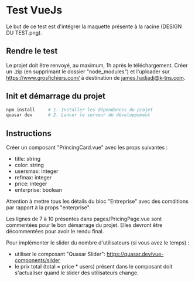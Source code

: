 # Test VueJs

Le but de ce test est d'intégrer la maquette présente à la racine (DESIGN DU TEST.png).

## Rendre le test

Le projet doit être renvoyé, au maximum, 1h après le téléchargement.
Créer un .zip (en supprimant le dossier "node_modules") et l'uploader sur https://www.grosfichiers.com/ à destination de james.hadjadj@k-tns.com.

## Init et démarrage du projet

```bash
npm install     # 1. Installer les dépendances du projet
quasar dev      # 2. Lancer le serveur de développement
```

## Instructions

Créer un composant "PrincingCard.vue" avec les props suivantes :

- title: string
- color: string
- usersmax: integer
- refmax: integer
- price: integer
- enterprise: boolean

Attention à mettre tous les détails du bloc "Entreprise" avec des comditions par rapport à la props "enterprise".

Les lignes de 7 à 10 présentes dans pages/PricingPage.vue sont commentées pour le bon démarrage du projet.
Elles devront être décommentées pour avoir le rendu final.

Pour implémenter le slider du nombre d'utilisateurs (si vous avez le temps) :

- utiliser le composant "Quasar Slider": https://quasar.dev/vue-components/slider
- le prix total (total = price \* users) présent dans le composant doit s'actualiser quand le slider des utilisateurs change.
